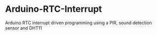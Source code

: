 # Arduino-RTC-Interrupt
Arduino RTC interrupt driven programming using a PIR, sound detection sensor and DHT11
